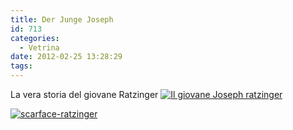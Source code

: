 ```yaml
---
title: Der Junge Joseph
id: 713
categories:
  - Vetrina
date: 2012-02-25 13:28:29
tags:
---
```


La vera storia del giovane Ratzinger
[![](/uploads/2012/02/stripwhite.jpg "Il giovane Joseph ratzinger")](/uploads/2012/02/stripwhite.jpg)

[![](/uploads/2012/02/scarface-ratzinger.png "scarface-ratzinger")](/uploads/2012/02/scarface-ratzinger.png)